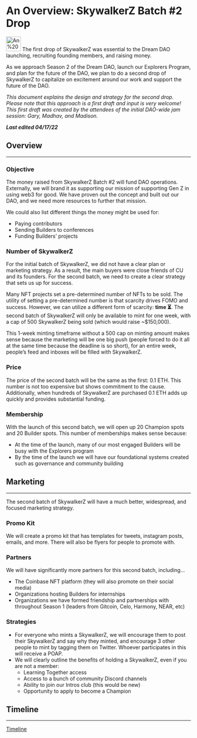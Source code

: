# An Overview: SkywalkerZ Batch #2 Drop

<aside>
<img src="An%20Overview%20SkywalkerZ%20Batch%20#2%20Drop%2033f3d38ae4b545bb8649e5b7e11f7c6e/Dream_DAO_Mural_Square_Logo.png" alt="An%20Overview%20SkywalkerZ%20Batch%20#2%20Drop%2033f3d38ae4b545bb8649e5b7e11f7c6e/Dream_DAO_Mural_Square_Logo.png" width="40px" /> The first drop of SkywalkerZ was essential to the Dream DAO launching, recruiting founding members, and raising money. 

As we approach Season 2 of the Dream DAO, launch our Explorers Program, and plan for the future of the DAO, we plan to do a second drop of SkywalkerZ to capitalize on excitement around our work and support the future of the DAO. 

*This document explains the design and strategy for the second drop. Please note that this approach is a first draft and input is very welcome! This first draft was created by the attendees of the initial DAO-wide jam session: Gary, Madhav, and Madison.* 

***Last edited 04/17/22***

</aside>

## Overview

---

### Objective

The money raised from SkywalkerZ Batch #2 will fund DAO operations. Externally, we will brand it as supporting our mission of supporting Gen Z in using web3 for good. We have proven out the concept and built out our DAO, and we need more resources to further that mission. 

We could also list different things the money might be used for: 

- Paying contributors
- Sending Builders to conferences
- Funding Builders’ projects

### Number of SkywalkerZ

For the initial batch of SkywalkerZ, we did not have a clear plan or marketing strategy. As a result, the main buyers were close friends of CU and its founders. For the second batch, we need to create a clear strategy that sets us up for success. 

Many NFT projects set a pre-determined number of NFTs to be sold. The utility of setting a pre-determined number is that scarcity drives FOMO and success. However, we can utilize a different form of scarcity: **time ⏳**. The second batch of SkywalkerZ will only be available to mint for one week, with a cap of 500 SkywalkerZ being sold (which would raise ~$150,000).

This 1-week minting timeframe without a 500 cap on minting amount makes sense because the marketing will be one big push (people forced to do it all at the same time because the deadline is so short), for an entire week, people’s feed and inboxes will be filled with SkywalkerZ.

### Price

The price of the second batch will be the same as the first: 0.1 ETH. This number is not too expensive but shows commitment to the cause. Additionally, when hundreds of SkywalkerZ are purchased 0.1 ETH adds up quickly and provides substantial funding. 

### Membership

With the launch of this second batch, we will open up 20 Champion spots and 20 Builder spots. This number of memberships makes sense because: 

- At the time of the launch, many of our most engaged Builders will be busy with the Explorers program
- By the time of the launch we will have our foundational systems created such as governance and community building

## Marketing

---

The second batch of SkywalkerZ will have a much better, widespread, and focused marketing strategy. 

### Promo Kit

We will create a promo kit that has templates for tweets, instagram posts, emails, and more. There will also be flyers for people to promote with. 

### Partners

We will have significantly more partners for this second batch, including...

- The Coinbase NFT platform (they will also promote on their social media)
- Organizations hosting Builders for internships
- Organizations we have formed friendship and partnerships with throughout Season 1 (leaders from Gitcoin, Celo, Harmony, NEAR, etc)

### Strategies

- For everyone who mints a SkywalkerZ, we will encourage them to post their SkywalkerZ and say why they minted, and encourage 3 other people to mint by tagging them on Twitter. Whoever participates in this will receive a POAP.
- We will clearly outline the benefits of holding a SkywalkerZ, even if you are not a member:
    - Learning Together access
    - Access to a bunch of community Discord channels
    - Ability to join our Intros club (this would be new)
    - Opportunity to apply to become a Champion

## Timeline

---

[Timeline ](An%20Overview%20SkywalkerZ%20Batch%20#2%20Drop%2033f3d38ae4b545bb8649e5b7e11f7c6e/Timeline%20fd9535b5f7b145b98c575226897a6a60.csv)